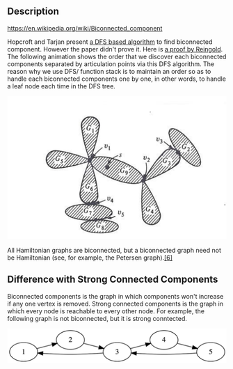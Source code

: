 ## Description
https://en.wikipedia.org/wiki/Biconnected_component

Hopcroft and Tarjan present [a DFS based algorithm](http://akira.ruc.dk/~keld/teaching/algoritmedesign_f03/Artikler/06/Hopcroft73.pdf) to find biconnected component. However the paper didn't prove it. Here is [a proof by Reingold](https://www.cs.cmu.edu/~avrim/451f12/lectures/biconnected.pdf). The following animation shows the order that we discover each biconnected components separated by articulation points via this DFS algorithm. The reason why we use DFS/ function stack is to maintain an order so as to handle each biconnected components one by one, in other words, to handle a leaf node each time in the DFS tree.

![](./biconnect_dfs_illustration.png)

All Hamiltonian graphs are biconnected, but a biconnected graph need not be Hamiltonian (see, for example, the Petersen graph).[[6]](https://en.wikipedia.org/wiki/Hamiltonian_path#cite_note-6)

## Difference with Strong Connected Components
Biconnected components is the graph in which components won't increase if any one vertex is removed. Strong connected components is the graph in which every node is reachable to every other node. For example, the following graph is not biconnected, but it is strong conntected.

![](./biconnected-example.png)



